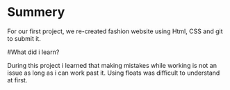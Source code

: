 # Summery
For our first project, we re-created fashion website using Html, CSS and git to submit it.

#What did i learn?

During this project i learned that making mistakes while working is not an issue as long as i can work past it. Using floats was difficult to understand at first.
